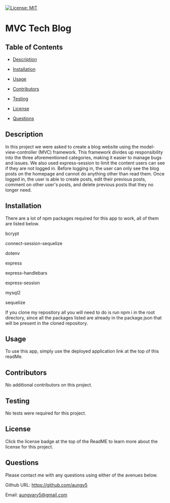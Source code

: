 [![License: MIT](https://img.shields.io/badge/License-MIT-blue.svg)](https://opensource.org/licenses/MIT)

  # MVC Tech Blog
  ## Table of Contents
- [Description](#description)

- [Installation](#installation)

- [Usage](#usage)

- [Contributors](#contributors)

- [Testing](#testing)

- [License](#license)

- [Questions](#questions)

## Description
In this project we were asked to create a blog website using the model-view-controller (MVC) framework. This framework divides up responsibility into the three aforementioned categories, making it easier to manage bugs and issues. We also used express-session to limit the content users can see if they are not logged in. Before logging in, the user can only see the blog posts on the homepage and cannot do anything other than read them. Once logged in, the user is able to create posts, edit their previous posts, comment on other user's posts, and delete previous posts that they no longer need. 
## Installation
There are a lot of npm packages required for this app to work, all of them are listed below. 
  
bcrypt

connect-session-sequelize

dotenv

express

express-handlebars

express-session

mysql2

sequelize
  
  If you clone my repository all you will need to do is run npm i in the root directory, since all the packages listed are already in the package.json that will be present in the cloned repository. 
  ## Usage
  To use this app, simply use the deployed application link at the top of this readMe.
  ## Contributors
  No additional contributors on this project.
  ## Testing
  No tests were required for this project.
  ## License
  Click the license badge at the top of the ReadME to learn more about the license for this project. 

  ## Questions

  Please contact me with any questions using either of the avenues below. 

  Github URL: https://github.com/aungy5

  Email: aungvary5@gmail.com
